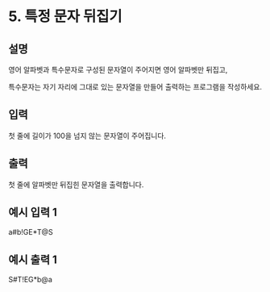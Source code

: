 # 5. 특정 문자 뒤집기
## 설명

영어 알파벳과 특수문자로 구성된 문자열이 주어지면 영어 알파벳만 뒤집고,

특수문자는 자기 자리에 그대로 있는 문자열을 만들어 출력하는 프로그램을 작성하세요.


## 입력

첫 줄에 길이가 100을 넘지 않는 문자열이 주어집니다.


## 출력

첫 줄에 알파벳만 뒤집힌 문자열을 출력합니다.


## 예시 입력 1

a#b!GE*T@S
## 예시 출력 1

S#T!EG*b@a